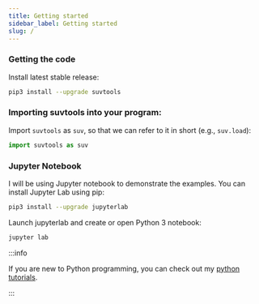 ```yaml
---
title: Getting started
sidebar_label: Getting started
slug: /
---
```


### Getting the code

Install latest stable release:
```bash
pip3 install --upgrade suvtools
```


### Importing suvtools into your program:

Import `suvtools` as `suv`, so that we can refer to it in short (e.g.,
`suv.load`):
```python
import suvtools as suv
```

### Jupyter Notebook

I will be using Jupyter notebook to demonstrate the examples. You can install
Jupyter Lab using pip:

```bash
pip3 install --upgrade jupyterlab
```

Launch jupyterlab and create or open Python 3 notebook:
```bash
jupyter lab
```

:::info

If you are new to Python programming, you can check out my [python tutorials](
https://pranabdas.github.io/python-tutorial/).

:::
